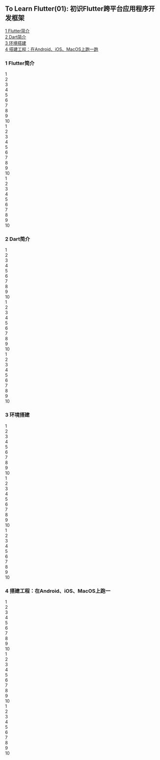 ## To Learn Flutter(01): 初识Flutter跨平台应用程序开发框架

[1 Flutter简介](#1-Flutter简介)  
[2 Dart简介](#2-Dart简介)  
[3 环境搭建](#3-环境搭建)  
[4 搭建工程：在Android、iOS、MacOS上跑一跑](#4-搭建工程：在Android、iOS、MacOS上跑一跑)  

### 1 Flutter简介

1  
2  
3  
4  
5  
6  
7  
8  
9  
10  
1  
2  
3  
4  
5  
6  
7  
8  
9  
10  
1  
2  
3  
4  
5  
6  
7  
8  
9  
10  

### 2 Dart简介

1  
2  
3  
4  
5  
6  
7  
8  
9  
10  
1  
2  
3  
4  
5  
6  
7  
8  
9  
10  
1  
2  
3  
4  
5  
6  
7  
8  
9  
10  

### 3 环境搭建

1  
2  
3  
4  
5  
6  
7  
8  
9  
10  
1  
2  
3  
4  
5  
6  
7  
8  
9  
10  
1  
2  
3  
4  
5  
6  
7  
8  
9  
10  

### 4 搭建工程：在Android、iOS、MacOS上跑一

1  
2  
3  
4  
5  
6  
7  
8  
9  
10  
1  
2  
3  
4  
5  
6  
7  
8  
9  
10  
1  
2  
3  
4  
5  
6  
7  
8  
9  
10  